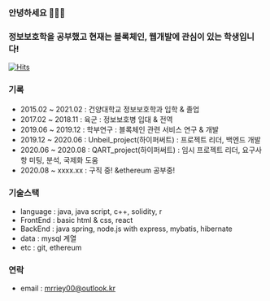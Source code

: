 ### 안녕하세요 👋👋👋
### 정보보호학을 공부했고 현재는 블록체인, 웹개발에 관심이 있는 학생입니다!
[![Hits](https://hits.seeyoufarm.com/api/count/incr/badge.svg?url=https%3A%2F%2Fgithub.com%2FJinDogNOOB%2Fhit-counter&count_bg=%23000000&title_bg=%23353500&icon=&icon_color=%23727272&title=hits&edge_flat=false)](https://hits.seeyoufarm.com)
### 기록
  - 2015.02 ~ 2021.02 : 건양대학교 정보보호학과 입학 & 졸업
  - 2017.02 ~ 2018.11 : 육군 : 정보보호병 입대 & 전역
  - 2019.06 ~ 2019.12 : 학부연구 : 블록체인 관련 서비스 연구 & 개발
  - 2019.12 ~ 2020.06 : Unbeil_project(하이퍼써트) : 프로젝트 리더, 백엔드 개발
  - 2020.06 ~ 2020.08 : QART_project(하이퍼써트) : 임시 프로젝트 리더, 요구사항 미팅, 분석, 국제화 도움
  - 2020.08 ~ xxxx.xx : 구직 중! &ethereum 공부중!

### 기술스택
  - language : java, java script, c++, solidity, r
  - FrontEnd : basic html & css, react
  - BackEnd : java spring, node.js with express, mybatis, hibernate
  - data : mysql 계열 
  - etc : git, ethereum

### 연락
  - email : mrriey00@outlook.kr

<!--
**JinDogNOOB/JinDogNOOB** is a ✨ _special_ ✨ repository because its `README.md` (this file) appears on your GitHub profile.
-->
<!--
geth 코어 분석
Graph QL
c++ mfc&qt
c 소켓프로그래밍 제대로 복습
웹기반 게임 개발
asp.net core mvc
docker compose yaml 파일들
-->
<!--
- 🔭 I’m currently working on ...
- 🌱 I’m currently learning ...
- 👯 I’m looking to collaborate on ...
- 🤔 I’m looking for help with ...
- 💬 Ask me about ...
- 📫 How to reach me: ...
- 😄 Pronouns: ...
- ⚡ Fun fact: ...
-->
